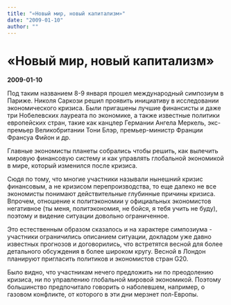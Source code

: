 ```yaml
---
title: "«Новый мир, новый капитализм»"
date: "2009-01-10"
author: ""
---
```


# «Новый мир, новый капитализм»

**2009-01-10** 

Под таким названием 8-9 января прошел международный симпозиум в Париже. Николя Саркози решил проявить инициативу в исследовании экономического кризиса. Были пригашены лучшие финансисты и даже три Нобелевских лауреата по экономике, а также известные политики европейских стран, такие как канцлер Германии Ангела Меркель, экс-премьер Великобритании Тони Блэр, премьер-министр Франции Франсуа Фийон и др.

Главные экономисты планеты собрались чтобы решить, как вылечить мировую финансовую систему и как управлять глобальной экономикой в мире, который изменился после кризиса.

Сюдя по тому, что многие участники называли нынешний кризис финансовым, а не кризисом перепроизводства, то еще далеко не все экономисты понимают действительные глубинные причины кризиса. Впрочем, отношение к политэкономии у официальных экономистов негативное (ты меня, политэкономия, не бойся, я тебя учить не буду), поэтому и видение ситуации довольно ограниченное.

Это естественным образом сказалось и на характере симпозиума - участники ограничились описанием ситуации, докладом уже давно известных прогнозов и договорились, что встретятся весной для более детального обсуждения в более широком кругу. Весной в Лондон планируют пригласить политиков и экономистов стран G20.

Было видно, что участникам нечего предложить ни по преодолению кризиса, ни по управлению глобальной мировой экономикой. Поэтому большинство предпочитало говорить о наболевшем, например, о газовом конфликте, от которого в эти дни мерзнет пол-Европы.